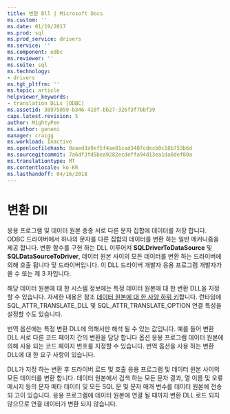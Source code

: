 ```yaml
---
title: 변환 Dll | Microsoft Docs
ms.custom: ''
ms.date: 01/19/2017
ms.prod: sql
ms.prod_service: drivers
ms.service: ''
ms.component: odbc
ms.reviewer: ''
ms.suite: sql
ms.technology:
- drivers
ms.tgt_pltfrm: ''
ms.topic: article
helpviewer_keywords:
- translation DLLs [ODBC]
ms.assetid: 38975059-b346-410f-bb27-326f3f7bbf39
caps.latest.revision: 5
author: MightyPen
ms.author: genemi
manager: craigg
ms.workload: Inactive
ms.openlocfilehash: 0aaed3a9ef5f4ae81cad3407cdecb0c18b753b6d
ms.sourcegitcommit: 7a6df3fd5bea9282ecdeffa94d13ea1da6def80a
ms.translationtype: MT
ms.contentlocale: ko-KR
ms.lasthandoff: 04/16/2018
---
```

# <a name="translation-dlls"></a>변환 Dll
응용 프로그램 및 데이터 원본 종종 서로 다른 문자 집합에 데이터를 저장 합니다. ODBC 드라이버에서 하나의 문자를 다른 집합의 데이터를 변환 하는 일반 메커니즘을 제공 합니다. 변환 함수를 구현 하는 DLL 이루어져 **SQLDriverToDataSource** 및 **SQLDataSourceToDriver**, 데이터 원본 사이의 모든 데이터를 변환 하는 드라이버에 의해 호출 됩니다 및 드라이버입니다. 이 DLL 드라이버 개발자 응용 프로그램 개발자가 쓸 수 또는 제 3 자입니다.  
  
 해당 데이터 원본에 대 한 시스템 정보에는 특정 데이터 원본에 대 한 변환 DLL을 지정할 수 있습니다. 자세한 내용은 참조 [데이터 원본에 대 한 사양 하위 키](../../../odbc/reference/install/data-source-specification-subkeys.md)합니다. 런타임에 SQL_ATTR_TRANSLATE_DLL 및 SQL_ATTR_TRANSLATE_OPTION 연결 특성을 설정할 수도 있습니다.  
  
 번역 옵션에는 특정 변환 DLL에 의해서만 해석 될 수 있는 값입니다. 예를 들어 변환 DLL 서로 다른 코드 페이지 간의 변환을 담당 합니다 옵션 응용 프로그램 데이터 원본에 의해 사용 되는 코드 페이지 번호를 지정할 수 있습니다. 번역 옵션을 사용 하는 변환 DLL에 대 한 요구 사항이 있습니다.  
  
 DLL가 지정 하는 변환 후 드라이버 로드 및 호출 응용 프로그램 및 데이터 원본 사이의 모든 데이터를 변환 합니다. 데이터 원본에서 검색 하는 모든 문자 결과, 열 이름 및 오류 메시지 등의 문자 메타 데이터 및 모든 SQL 문 및 문자 매개 변수를 데이터 원본에 전송 되 고이 있습니다. 응용 프로그램에 데이터 원본에 연결 될 때까지 변환 DLL 로드 되지 않으므로 연결 데이터가 변환 되지 않습니다.
